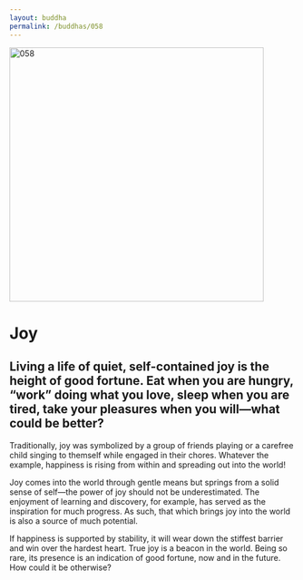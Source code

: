 ```yaml
---
layout: buddha
permalink: /buddhas/058
---
```


<div class="uk-text-center">
<img src="{{"/assets/img/buddhas/buddha-058.jpg" | relative_url}}" alt="058"  width="448" height="448"></div>

# Joy

## Living a life of quiet, self-contained joy is the height of good fortune. Eat when you are hungry, “work” doing what you love, sleep when you are tired, take your pleasures when you will—what could be better?



Traditionally, joy was symbolized by a group of friends playing or a carefree child singing to themself while engaged in their chores. Whatever the example, happiness is rising from within and spreading out into the world!

Joy comes into the world through gentle means but springs from a solid sense of self—the power of joy should not be underestimated. The enjoyment of learning and discovery, for example, has served as the inspiration for much progress. As such, that which brings joy into the world is also a source of much potential.

If happiness is supported by stability, it will wear down the stiffest barrier and win over the hardest heart. True joy is a beacon in the world. Being so rare, its presence is an indication of good fortune, now and in the future. How could it be otherwise?
